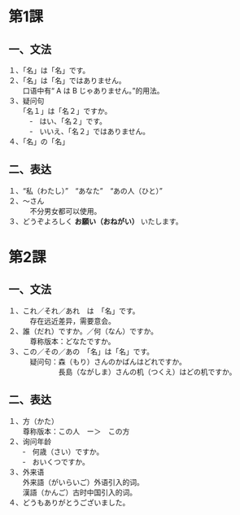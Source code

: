 第1課
=======

## 一、文法

１、「名」は「名」です。   
２、「名」は「名」ではありません。   
　　口语中有“ A は B じゃありません。”的用法。   
３、疑问句   
　　「名１」は「名２」ですか。   
　　　‐　はい、「名２」です。   
　　　‐　いいえ、「名２」ではありません。   
４、「名」の「名」   

## 二、表达

１、“私（わたし）”　“あなた”　“あの人（ひと）”   
２、～さん　　　   
　　　不分男女都可以使用。   
３、どうぞよろしく **お願い（おねがい）** いたします。   

第2課
=======

## 一、文法

１、これ／それ／あれ　は　「名」です。   
　　　存在远近差异，需要意会。   
２、誰（だれ）ですか。／何（なん）ですか。   
　　　尊称版本：どなたですか。   
３、この／その／あの　「名」は「名」です。   
　　　疑问句：森（もり）さんのかばんはどれですか。   
　　　　　　　長島（ながしま）さんの机（つくえ）はどの机ですか。   

## 二、表达

１、方（かた）   
　　尊称版本：この人　ー＞　この方   
２、询问年龄   
　　‐　何歳（さい）ですか。   
　　‐　おいくつですか。   
３、外来语   
　　外来語（がいらいご）外语引入的词。   
　　漢語（かんご）古时中国引入的词。   
４、どうもありがとうございました。   